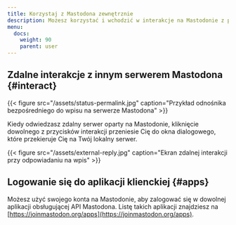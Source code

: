 ```yaml
---
title: Korzystaj z Mastodona zewnętrznie
description: Możesz korzystać i wchodzić w interakcje na Mastodonie z poziomu zewnętrznych aplikacji i stron.
menu:
  docs:
    weight: 90
    parent: user
---
```


## Zdalne interakcje z innym serwerem Mastodona {#interact}

{{< figure src="/assets/status-permalink.jpg" caption="Przykład odnośnika bezpośredniego do wpisu na serwerze Mastodona" >}}

Kiedy odwiedzasz zdalny serwer oparty na Mastodonie, kliknięcie dowolnego z przycisków interakcji przeniesie Cię do okna dialogowego, które przekieruje Cię na Twój lokalny serwer.

{{< figure src="/assets/external-reply.jpg" caption="Ekran zdalnej interakcji przy odpowiadaniu na wpis" >}}

## Logowanie się do aplikacji klienckiej {#apps}

Możesz użyć swojego konta na Mastodonie, aby zalogować się w dowolnej aplikacji obsługującej API Mastodona. Listę takich aplikacji znajdziesz na [https://joinmastodon.org/apps](https://joinmastodon.org/apps).

